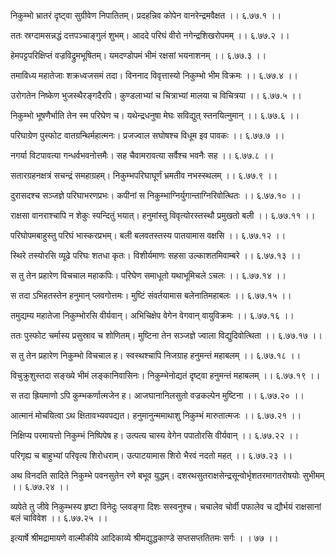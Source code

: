 निकुम्भो भ्रातरं दृष्ट्वा सुग्रीवेण निपातितम्।
प्रदहन्निव कोपेन वानरेन्द्रमवैक्षत ।। ६.७७.१ ।।

ततः स्रग्दामसन्नद्धं दत्तपञ्चाङ्गुलं शुभम्।
आददे परिघं वीरो नगेन्द्रशिखरोपमम् ।। ६.७७.२ ।।

हेमपट्टपरिक्षिप्तं वज्रविद्रुमभूषितम्।
यमदण्डोपमं भीमं रक्षसां भयनाशनम् ।। ६.७७.३ ।।

तमाविध्य महातेजाः शक्रध्वजसमं तदा।
विननाद विवृत्तास्यो निकुम्भो भीम विक्रमः ।। ६.७७.४ ।।

उरोगतेन निष्केण भुजस्थैरङ्गदैरपि।
कुण्डलाभ्यां च चित्राभ्यां मालया च विचित्रया ।। ६.७७.५ ।।

निकुम्भो भूषणैर्भाति तेन स्म परिघेण च।
यथेन्द्रधनुषा मेघः सविद्युत् स्तनयित्नुमान् ।। ६.७७.६ ।।

परिघाग्रेण पुस्फोट वातग्रन्थिर्महात्मनः।
प्रजज्वाल सघोषश्च विधूम इव पावकः ।। ६.७७.७ ।।

नगर्या विटपावत्या गन्धर्वभवनोत्तमैः।
सह चैवामरावत्या सर्वैश्च भवनैः सह ।। ६.७७.८ ।।

सतारग्रहनक्षत्रं सचन्द्रं समहाग्रहम्।
निकुम्भपरिघाघूर्णं भ्रमतीव नभस्स्थलम् ।। ६.७७.९ ।।

दुरासदश्च सञ्जज्ञे परिघाभरणप्रभः।
कपीनां स निकुम्भाग्निर्युगान्ताग्निरिवोत्थितः ।। ६.७७.१० ।।

राक्षसा वानराश्चापि न शेकुः स्पन्दितुं भयात्।
हनुमांस्तु विवृत्योरस्तस्थौ प्रमुखतो बली ।। ६.७७.११ ।।

परिघोपमबाहुस्तु परिघं भास्करप्रभम्।
बली बलवतस्तस्य पातयामास वक्षसि ।। ६.७७.१२ ।।

स्थिरे तस्योरसि व्यूढे परिघः शतधा कृतः।
विशीर्यमाणः सहसा उल्काशतमिवाम्बरे ।। ६.७७.१३ ।।

स तु तेन प्रहारेण विचचाल महाकपिः।
परिघेण समाधूतो यथाभूमिचले ऽचलः ।। ६.७७.१४ ।।

स तदा ऽभिहतस्तेन हनुमान् प्लवगोत्तमः।
मुष्टिं संवर्तयामास बलेनातिमहाबलः ।। ६.७७.१५ ।।

तमुद्यम्य महातेजा निकुम्भोरसि वीर्यवान्।
अभिचिक्षेप वेगेन वेगवान् वायुविक्रमः ।। ६.७७.१६ ।।

ततः पुस्फोट चर्मास्य प्रसुस्राव च शोणितम्।
मुष्टिना तेन सञ्जज्ञे ज्वाला विद्युदिवोत्थिता ।। ६.७७.१७ ।।

स तु तेन प्रहारेण निकुम्भो विचचाल ह।
स्वस्थश्चापि निजग्राह हनुमन्तं महाबलम् ।। ६.७७.१८ ।।

विचुक्रुशुस्तदा सङ्ख्ये भीमं लङ्कानिवासिनः।
निकुम्भेनोद्यतं दृष्ट्वा हनुमन्तं महाबलम् ।। ६.७७.१९ ।।

स तदा ह्रियमाणो ऽपि कुम्भकर्णात्मजेन ह।
आजघानानिलसुतो वज्रकल्पेन मुष्टिना ।। ६.७७.२० ।।

आत्मानं मोचयित्वा ऽथ क्षितावभ्यवपद्यत।
हनुमानुन्ममाथाशु निकुम्भं मारुतात्मजः ।। ६.७७.२१ ।।

निक्षिप्य परमायत्तो निकुम्भं निष्पिपेष ह।
उत्पत्य चास्य वेगेन पपातोरसि वीर्यवान् ।। ६.७७.२२ ।।

परिगृह्य च बाहुभ्यां परिवृत्य शिरोधराम्।
उत्पाटयामास शिरो भैरवं नदतो महत् ।। ६.७७.२३ ।।

अथ विनदति सादिते निकुम्भे पवनसुतेन रणे बभूव युद्धम्।
दशरथसुतराक्षसेन्द्रसून्वोर्भृशतरमागतरोषयोः सुभीमम् ।। ६.७७.२४ ।।

व्यपेते तु जीवे निकुम्भस्य हृष्टा विनेदुः प्लवङ्गा दिशः सस्वनुश्च।
चचालेव चोर्वी पफालेव च द्यौर्भयं राक्षसानां बलं चाविवेश ।। ६.७७.२५ ।।

इत्यार्षे श्रीमद्रामायणे वाल्मीकीये आदिकाव्ये श्रीमद्युद्धकाण्डे सप्तसप्ततितमः सर्गः ।
। ७७ ।।

